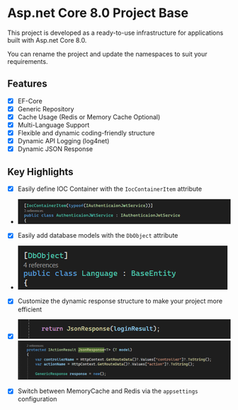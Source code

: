 # Asp.net Core 8.0 Project Base

This project is developed as a ready-to-use infrastructure for applications built with Asp.net Core 8.0.

You can rename the project and update the namespaces to suit your requirements.

## Features

- [x] EF-Core
- [x] Generic Repository
- [x] Cache Usage (Redis or Memory Cache Optional)
- [x] Multi-Language Support
- [x] Flexible and dynamic coding-friendly structure
- [x] Dynamic API Logging (log4net)
- [x] Dynamic JSON Response

## Key Highlights

- [x] Easily define IOC Container with the `IocContainerItem` attribute
- ![IocContainerItem](Assets/1.png)

- [x] Easily add database models with the `DbObject` attribute
- ![DbObject](Assets/2.png)

- [x] Customize the dynamic response structure to make your project more efficient
- [x] ![JsonResponse](Assets/3.png) ![JsonResponse](Assets/4.png)

- [x] Switch between MemoryCache and Redis via the `appsettings` configuration
